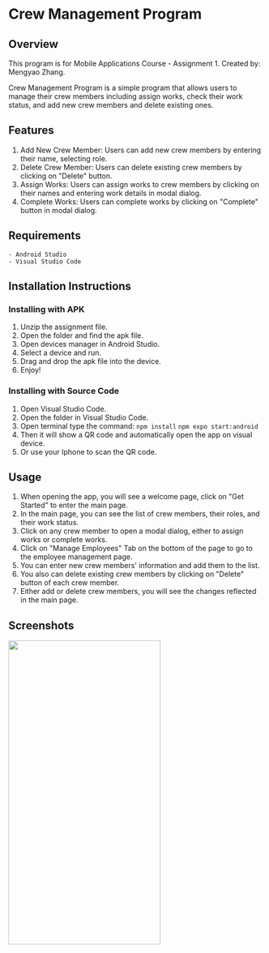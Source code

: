 # Crew Management Program

## Overview

This program is for Mobile Applications Course - Assignment 1.
Created by: Mengyao Zhang.

Crew Management Program is a simple program that allows users to manage their crew members including assign works, check their work status, and add new crew members and delete existing ones.

## Features

1. Add New Crew Member: Users can add new crew members by entering their name, selecting role.
2. Delete Crew Member: Users can delete existing crew members by clicking on "Delete" button.
3. Assign Works: Users can assign works to crew members by clicking on their names and entering work details in modal dialog.
4. Complete Works: Users can complete works by clicking on "Complete" button in modal dialog.

## Requirements

    - Android Studio
    - Visual Studio Code

## Installation Instructions

### Installing with APK

1. Unzip the assignment file.
2. Open the folder and find the apk file.
3. Open devices manager in Android Studio.
4. Select a device and run.
5. Drag and drop the apk file into the device.
6. Enjoy!

### Installing with Source Code

1. Open Visual Studio Code.
2. Open the folder in Visual Studio Code.
3. Open terminal type the command:
   `npm install`
   `npm expo start:android`
4. Then it will show a QR code and automatically open the app on visual device.
5. Or use your Iphone to scan the QR code.

## Usage

1. When opening the app, you will see a welcome page, click on "Get Started" to enter the main page.
2. In the main page, you can see the list of crew members, their roles, and their work status.
3. Click on any crew member to open a modal dialog, either to assign works or complete works.
4. Click on "Manage Employees" Tab on the bottom of the page to go to the employee management page.
5. You can enter new crew members' information and add them to the list.
6. You also can delete existing crew members by clicking on "Delete" button of each crew member.
7. Either add or delete crew members, you will see the changes reflected in the main page.

## Screenshots

<img src="https://github.com/MengyaoZhang/MobileApps-Assignment1/blob/main/Screenshots/Screenshot_2023-09-07-16-09-06-01.png" width="300" height="600">
